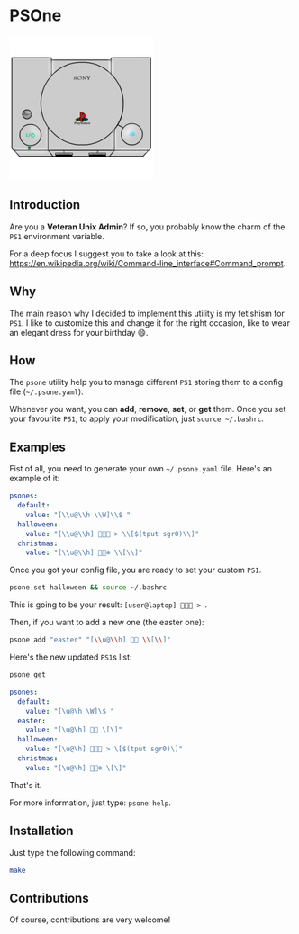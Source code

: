 # PSOne

![psone_icon](./Playstation_icon.png)

## Introduction

Are you a **Veteran Unix Admin**? If so, you probably know the charm of the `PS1` environment variable.

For a deep focus I suggest you to take a look at this: https://en.wikipedia.org/wiki/Command-line_interface#Command_prompt.

## Why

The main reason why I decided to implement this utility is my fetishism for `PS1`. I like to customize this and change it for the right occasion, like to wear an elegant dress for your birthday 😄.

## How

The `psone` utility help you to manage different `PS1` storing them to a config file (`~/.psone.yaml`).

Whenever you want, you can **add**, **remove**, **set**, or **get** them. Once you set your favourite `PS1`, to apply your modification, just `source ~/.bashrc`.

## Examples

Fist of all, you need to generate your own `~/.psone.yaml` file. Here's an example of it:

```yaml
psones:
  default:
    value: "[\\u@\\h \\W]\\$ "
  halloween:
    value: "[\\u@\\h] 🎃👻🦇 > \\[$(tput sgr0)\\]"
  christmas:
    value: "[\\u@\\h] 🎅🎄❄️ \\[\\]"
```

Once you got your config file, you are ready to set your custom `PS1`. 

```bash
psone set halloween && source ~/.bashrc
```

This is going to be your result: `[user@laptop] 🎃👻🦇 > `.

Then, if you want to add a new one (the easter one):

```bash
psone add "easter" "[\\u@\\h] 🐇🥚 \\[\\]"
```

Here's the new updated `PS1`s list:

```bash
psone get
```

```yaml
psones:
  default:
    value: "[\u@\h \W]\$ "
  easter:
    value: "[\u@\h] 🐇🥚 \[\]"
  halloween:
    value: "[\u@\h] 🎃👻🦇 > \[$(tput sgr0)\]"
  christmas:
    value: "[\u@\h] 🎅🎄❄️ \[\]"
```

That's it.

For more information, just type: `psone help`.

## Installation

Just type the following command:

```bash
make
```

## Contributions

Of course, contributions are very welcome!

